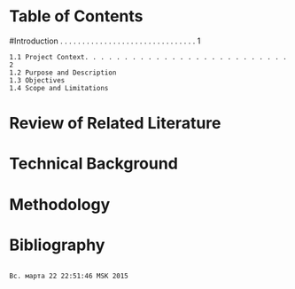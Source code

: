 Table of Contents 
==================

#Introduction . . . . . . . . . . . . . . . . . . . . . . . . . . . . . . . 1

	1.1 Project Context. . . . . . . . . . . . . . . . . . . . . . . . . . 2
	1.2	Purpose and Description					
	1.3	Objectives
	1.4 Scope and Limitations

	
Review of Related Literature
==============================
	
Technical Background
======================
	
Methodology
=============

Bibliography
==============

                                                                                                                                             Вс. марта 22 22:51:46 MSK 2015



